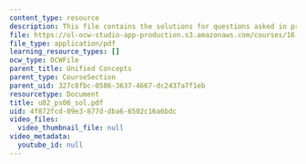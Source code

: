 ```yaml
---
content_type: resource
description: This file contains the solutions for questions asked in problem U2.
file: https://ol-ocw-studio-app-production.s3.amazonaws.com/courses/16-01-unified-engineering-i-ii-iii-iv-fall-2005-spring-2006/4f872fcd09e3877ddba66502c16a6bdc_u02_ps06_sol.pdf
file_type: application/pdf
learning_resource_types: []
ocw_type: OCWFile
parent_title: Unified Concepts
parent_type: CourseSection
parent_uid: 327c8fbc-0586-3637-4667-dc2437a7f1eb
resourcetype: Document
title: u02_ps06_sol.pdf
uid: 4f872fcd-09e3-877d-dba6-6502c16a6bdc
video_files:
  video_thumbnail_file: null
video_metadata:
  youtube_id: null
---
```

